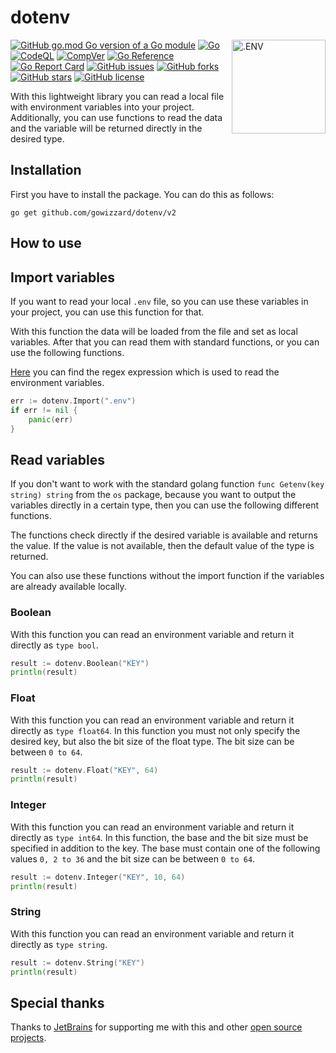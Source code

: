 # dotenv

<img src="https://user-images.githubusercontent.com/30717818/206506472-340a3497-207f-45a9-9bb7-efb57c4274bc.svg" alt=".ENV" width="150" align="right">

[![GitHub go.mod Go version of a Go module](https://img.shields.io/github/go-mod/go-version/gowizzard/dotenv.svg)](https://golang.org/) [![Go](https://github.com/gowizzard/dotenv/actions/workflows/go.yml/badge.svg)](https://github.com/gowizzard/dotenv/actions/workflows/go.yml) [![CodeQL](https://github.com/gowizzard/dotenv/actions/workflows/codeql.yml/badge.svg)](https://github.com/gowizzard/dotenv/actions/workflows/codeql.yml) [![CompVer](https://github.com/gowizzard/dotenv/actions/workflows/compver.yml/badge.svg)](https://github.com/gowizzard/dotenv/actions/workflows/compver.yml) [![Go Reference](https://pkg.go.dev/badge/github.com/gowizzard/dotenv/v2.svg)](https://pkg.go.dev/github.com/gowizzard/dotenv/v2) [![Go Report Card](https://goreportcard.com/badge/github.com/gowizzard/dotenv/v2)](https://goreportcard.com/report/github.com/gowizzard/dotenv/v2) [![GitHub issues](https://img.shields.io/github/issues/gowizzard/dotenv)](https://github.com/gowizzard/dotenv/issues) [![GitHub forks](https://img.shields.io/github/forks/gowizzard/dotenv)](https://github.com/gowizzard/dotenv/network) [![GitHub stars](https://img.shields.io/github/stars/gowizzard/dotenv)](https://github.com/gowizzard/dotenv/stargazers) [![GitHub license](https://img.shields.io/github/license/gowizzard/dotenv)](https://github.com/gowizzard/dotenv/blob/master/LICENSE)

With this lightweight library you can read a local file with environment variables into your project. Additionally, you can use functions to read the data and the variable will be returned directly in the desired type.

## Installation

First you have to install the package. You can do this as follows:

```shell
go get github.com/gowizzard/dotenv/v2
```

## How to use

## Import variables

If you want to read your local `.env` file, so you can use these variables in your project, you can use this function for that.

With this function the data will be loaded from the file and set as local variables. After that you can read them with standard functions, or you can use the following functions.

[Here](https://regex101.com/r/SEDjKj/5) you can find the regex expression which is used to read the environment variables.

```go
err := dotenv.Import(".env")
if err != nil {
    panic(err)
}
```

## Read variables

If you don't want to work with the standard golang function `func Getenv(key string) string` from the `os` package, because you want to output the variables directly in a certain type, then you can use the following different functions.

The functions check directly if the desired variable is available and returns the value. If the value is not available, then the default value of the type is returned.

You can also use these functions without the import function if the variables are already available locally.

### Boolean

With this function you can read an environment variable and return it directly as `type bool`.

```go
result := dotenv.Boolean("KEY")
println(result)
```

### Float

With this function you can read an environment variable and return it directly as `type float64`. In this function you must not only specify the desired key, but also the bit size of the float type. The bit size can be between `0 to 64`.

```go
result := dotenv.Float("KEY", 64)
println(result)
```

### Integer

With this function you can read an environment variable and return it directly as `type int64`. In this function, the base and the bit size must be specified in addition to the key. The base must contain one of the following values `0, 2 to 36` and the bit size can be between `0 to 64`. 

```go
result := dotenv.Integer("KEY", 10, 64)
println(result)
```

### String

With this function you can read an environment variable and return it directly as `type string`.

```go
result := dotenv.String("KEY")
println(result)
```

## Special thanks

Thanks to [JetBrains](https://github.com/JetBrains) for supporting me with this and other [open source projects](https://www.jetbrains.com/community/opensource/#support).
